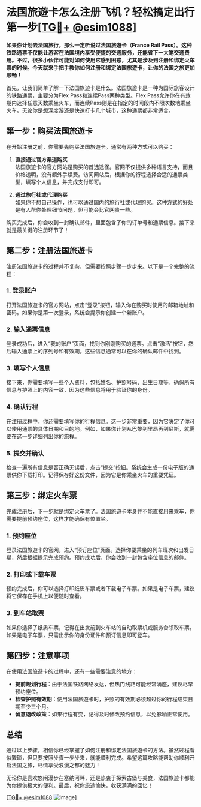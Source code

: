 # 法国旅遊卡怎么注册飞机？轻松搞定出行第一步[[TG💪+ @esim1088](https://t.me/s/esim1088)]

**如果你计划去法国旅行，那么一定听说过法国旅遊卡（France Rail Pass）。这种铁路通票不仅能让游客在法国境内享受便捷的交通服务，还能省下一大笔交通费用。不过，很多小伙伴可能对如何使用它感到困惑，尤其是涉及到注册和绑定火车票的时候。今天就来手把手教你如何注册和绑定法国旅遊卡，让你的法国之旅更加顺畅！**

首先，让我们简单了解一下法国旅遊卡是什么。法国旅遊卡是一种为国际旅客设计的铁路通票，主要分为Flex Pass和连续Pass两种类型。Flex Pass允许你在有效期内选择任意天数乘坐火车，而连续Pass则是在指定的时间段内不限次数地乘坐火车。无论你是想深度游还是快速打卡几个城市，这种通票都非常适合。

## **第一步：购买法国旅遊卡**

在开始注册之前，你需要先购买法国旅遊卡。通常有两种方式可以购买：

1. **直接通过官方渠道购买**  
   法国旅遊卡的官方网站是购买的首选途径。官网不仅提供多种语言支持，而且价格透明，没有额外手续费。访问网站后，根据你的行程选择合适的通票类型，填写个人信息，并完成支付即可。

2. **通过旅行社或代理购买**  
   如果你不想自己操作，也可以通过国内的旅行社或代理购买。这种方式的好处是有人帮你处理细节问题，但可能会比官网贵一些。

购买完成后，你会收到一封确认邮件，里面包含了你的订单号和通票信息。接下来就是最关键的注册环节了！

## **第二步：注册法国旅遊卡**

注册法国旅遊卡的过程并不复杂，但需要按照步骤一步步来。以下是一个完整的流程：

### **1. 登录账户**
打开法国旅遊卡的官方网站，点击“登录”按钮，输入你在购买时使用的邮箱地址和密码。如果你是第一次登录，系统会提示你创建一个新账户。

### **2. 输入通票信息**
登录成功后，进入“我的账户”页面，找到你刚刚购买的通票。点击“激活”按钮，然后输入通票上的序列号和有效期。这些信息通常可以在你的确认邮件中找到。

### **3. 填写个人信息**
接下来，你需要填写一些个人资料，包括姓名、护照号码、出生日期等。确保所有信息与护照上的内容一致，因为这些信息将用于验证你的身份。

### **4. 确认行程**
在注册过程中，你还需要填写你的行程信息。这一步非常重要，因为它决定了你可以使用通票的具体日期和目的地。例如，如果你计划从巴黎到里昂再到尼斯，就需要在这一步详细列出你的旅程。

### **5. 提交并确认**
检查一遍所有信息是否正确无误后，点击“提交”按钮。系统会生成一份电子版的通票供你下载打印。记得保存好这份文件，因为它是你乘坐火车的重要凭证。

## **第三步：绑定火车票**

完成注册后，下一步就是绑定火车票了。法国旅遊卡本身并不能直接用来乘车，你需要提前预约座位，这样才能确保有位置坐。

### **1. 预约座位**
登录法国旅遊卡的官网，进入“预订座位”页面。选择你要乘坐的列车班次和出发日期，然后根据提示完成预约。预约成功后，你会收到一封包含座位信息的邮件。

### **2. 打印或下载车票**
预约完成后，你可以选择打印纸质车票或者下载电子车票。如果是电子车票，建议将它保存在手机上以便随时查看。

### **3. 到车站取票**
如果你选择了纸质车票，记得在出发前到火车站的自动取票机或服务台领取车票。如果是电子车票，只需出示你的身份证件和预订信息即可登车。

## **第四步：注意事项**

在使用法国旅遊卡的过程中，还有一些需要注意的地方：

- **提前规划行程**：由于法国铁路网络发达，但热门线路可能经常满座，建议尽早预约座位。
- **检查护照有效期**：使用法国旅遊卡时，护照的有效期必须超过你的行程结束日期至少三个月。
- **留意退改政策**：如果行程有变，记得及时修改预约信息，以免影响正常使用。

## **总结**

通过以上步骤，相信你已经掌握了如何注册和绑定法国旅遊卡的方法。虽然过程看似繁琐，但只要按照步骤一步步来，就能顺利完成。希望这篇攻略能帮助你顺利开启法国之旅，尽情享受浪漫之都的魅力！

无论你是喜欢悠闲漫步在塞纳河畔，还是热衷于探索古堡与美食，法国旅遊卡都能为你提供极大的便利。最后，祝你旅途愉快，收获满满的回忆！

[[TG💪+ @esim1088](https://t.me/s/esim1088) ![Image](https://i.postimg.cc/4NQfJmqS/Snipaste-2025-05-13-00-14-12.png)]
